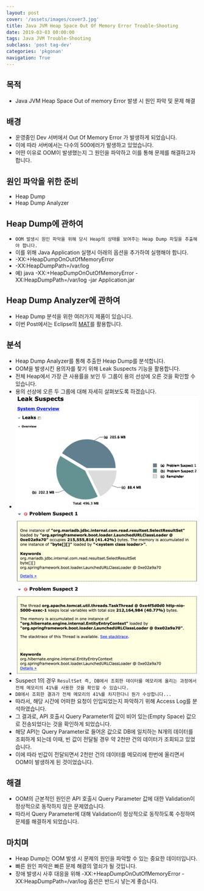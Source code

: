 ```yaml
---
layout: post
cover: '/assets/images/cover3.jpg'
title: Java JVM Heap Space Out Of Memory Error Trouble-Shooting
date: 2019-03-03 00:00:00
tags: Java JVM Trouble-Shooting
subclass: 'post tag-dev'
categories: 'pkgonan' 
navigation: True
---
```


## 목적
* Java JVM Heap Space Out of memory Error 발생 시 원인 파악 및 문제 해결


## 배경
* 운영중인 Dev 서버에서 Out Of Memory Error 가 발생하게 되었습니다.
* 이에 따라 서버에서는 다수의 500에러가 발생하고 있었습니다.
* 어떤 이유로 OOM이 발생했는지 그 원인을 파악하고 이를 통해 문제를 해결하고자 합니다.


## 원인 파악을 위한 준비
* Heap Dump
* Heap Dump Analyzer


## Heap Dump에 관하여
* `OOM 발생시 원인 파악을 위해 당시 Heap의 상태를 보여주는 Heap Dump 파일을 추출해야 합니다.`
* 이를 위해 Java Application 실행시 아래의 옵션을 추가하여 실행해야 합니다.
* -XX:+HeapDumpOnOutOfMemoryError 
* -XX:HeapDumpPath=/var/log
* 예) java -XX:+HeapDumpOnOutOfMemoryError -XX:HeapDumpPath=/var/log -jar Application.jar


## Heap Dump Analyzer에 관하여
* Heap Dump 분석을 위한 여러가지 제품이 있습니다.
* 이번 Post에서는 Eclipse의 [MAT](https://www.eclipse.org/mat/)를 활용합니다.


## 분석
* Heap Dump Analyzer를 통해 추출한 Heap Dump를 분석합니다.
* OOM을 발생시킨 용의자를 찾기 위해 Leak Suspects 기능을 활용합니다.
* 전체 Heap에서 가장 큰 사용률을 보인 두 그룹이 용의 선상에 오른 것을 확인할 수 있습니다.
* 용의 선상에 오른 두 그룹에 대해 자세히 살펴보도록 하겠습니다. 
* ![예시](/assets/images/post/OOM_Leak_Suspects.png) 
* ![예시](/assets/images/post/OOM_Leak_Suspects_Detail.png)
* Suspect 1의 경우 `ResultSet 즉, DB에서 조회한 데이터를 메모리에 올리는 과정에서 전체 메모리의 41%를 사용한 것을 확인할 수 있습니다.`
* `DB에서 조회한 결과가 전체 메모리의 41%를 차지한다니 뭔가 수상합니다...`
* 따라서, 해당 시간에 어떠한 요청이 인입되었는지 파악하기 위해 Access Log를 분석하였습니다.
* 그 결과로, API 호출시 Query Parameter의 값이 비어 있는(Empty Space) 값으로 전송되었다는 것을 확인하게 되었습니다.
* 해당 API는 Query Parameter로 들어온 값으로 DB에 일치하는 N개의 데이터를 조회하게 되는데 이때, 빈 값이 전달될 경우 약 2천만 건의 데이터가 조회되고 있었습니다.
* 이에 따라 빈값이 전달되면서 2천만 건의 데이터를 메모리에 한번에 올리면서 OOM이 발생하게 된 것이었습니다.


## 해결
* OOM의 근본적인 원인은 API 호출시 Query Parameter 값에 대한 Validation이 정상적으로 동작하지 않은 문제였습니다.
* 따라서 Query Parameter에 대해 Validation이 정상적으로 동작하도록 수정하여 문제를 해결하게 되었습니다. 


## 마치며
* Heap Dump는 OOM 발생 시 문제의 원인을 파악할 수 있는 중요한 데이터입니다.
* 빠른 원인 파악은 빠른 문제 해결의 열쇠가 될 것입니다.
* 장애 발생시 사후 대응을 위해 -XX:+HeapDumpOnOutOfMemoryError -XX:HeapDumpPath=/var/log 옵션은 반드시 넣는게 좋습니다.
